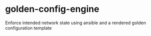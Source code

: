 # golden-config-engine
Enforce intended network state using ansible and a rendered golden configuration template
